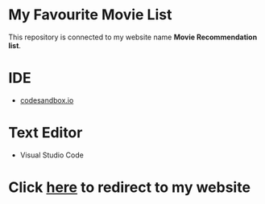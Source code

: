 # My Favourite Movie List
This repository is connected to my website name **Movie Recommendation list**. 

# IDE
- [codesandbox.io](https://codesandbox.io)

# Text Editor
- Visual Studio Code

# Click [here](https://https://neog-my-fav-movies-list.vercel.app/) to redirect to my website
